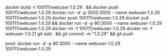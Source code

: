 docker build -t 100111/webuser:1.0.29 . && docker push 100111/webuser:1.0.29
docker run -d -p 3002:3000 --name webuser:1.0.29 100111/webuser:1.0.29
docker push 100111/webuser:1.0.29
docker pull 100111/webuser:1.0.29  && docker run -d -p 80:3000 --name webuser-1.0.29 100111/webuser:1.0.29
docker rm -f 100111/webuser-1.0.29
docker rm -f webuser-1.0.21
git add . && git commit -m "1.0.29" && git push

prod: 
docker run -d -p 80:3000 --name webuser-1.0.29 100111/webuser:1.0.29
